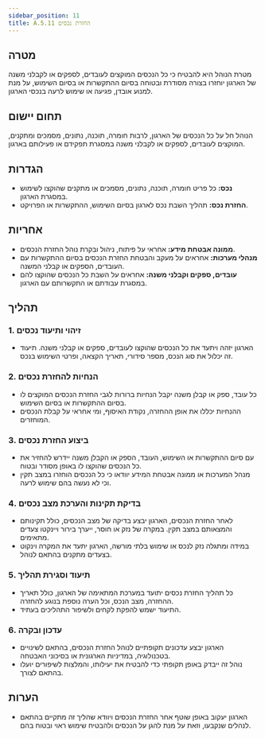```yaml
---
sidebar_position: 11  
title: A.5.11 החזרת נכסים
---
```


## מטרה
מטרת הנוהל היא להבטיח כי כל הנכסים המוקצים לעובדים, לספקים או לקבלני משנה של הארגון יוחזרו בצורה מסודרת ובטוחה בסיום ההתקשרות או בסיום השימוש, על מנת למנוע אובדן, פגיעה או שימוש לרעה בנכסי הארגון.

## תחום יישום
הנוהל חל על כל הנכסים של הארגון, לרבות חומרה, תוכנה, נתונים, מסמכים ומתקנים, המוקצים לעובדים, לספקים או לקבלני משנה במסגרת תפקידם או פעילותם בארגון.

## הגדרות
- **נכס:** כל פריט חומרה, תוכנה, נתונים, מסמכים או מתקנים שהוקצו לשימוש במסגרת הארגון.
- **החזרת נכס:** תהליך השבת נכס לארגון בסיום השימוש, ההתקשרות או הפרויקט.

## אחריות
- **ממונה אבטחת מידע:** אחראי על פיתוח, ניהול ובקרת נוהל החזרת הנכסים.
- **מנהלי מערכות:** אחראים על מעקב והבטחת החזרת הנכסים בסיום ההתקשרות עם העובדים, הספקים או קבלני המשנה.
- **עובדים, ספקים וקבלני משנה:** אחראים על השבת כל הנכסים שהוקצו להם במסגרת עבודתם או התקשרותם עם הארגון.

## תהליך
### 1. זיהוי ותיעוד נכסים
- הארגון יזהה ויתעד את כל הנכסים שהוקצו לעובדים, ספקים או קבלני משנה. תיעוד זה יכלול את סוג הנכס, מספר סידורי, תאריך הקצאה, ופרטי השימוש בנכס.

### 2. הנחיות להחזרת נכסים
- כל עובד, ספק או קבלן משנה יקבל הנחיות ברורות לגבי החזרת הנכסים המוקצים לו בסיום ההתקשרות או בסיום השימוש.
- ההנחיות יכללו את אופן ההחזרה, נקודת האיסוף, ומי אחראי על קבלת הנכסים המוחזרים.

### 3. ביצוע החזרת נכסים
- עם סיום ההתקשרות או השימוש, העובד, הספק או הקבלן משנה יידרש להחזיר את כל הנכסים שהוקצו לו באופן מסודר ובטוח.
- מנהל המערכות או ממונה אבטחת המידע יוודאו כי כל הנכסים הוחזרו במצב תקין וכי לא נעשה בהם שימוש לרעה.

### 4. בדיקת תקינות והערכת מצב נכסים
- לאחר החזרת הנכסים, הארגון יבצע בדיקה של מצב הנכסים, כולל תקינותם והמצאותם במצב תקין. במקרה של נזק או חוסר, ייערך בירור ויינקטו צעדים מתאימים.
- במידה ומתגלה נזק לנכס או שימוש בלתי מורשה, הארגון יתעד את המקרה וינקוט בצעדים מתקנים בהתאם לנוהל.

### 5. תיעוד וסגירת תהליך
- כל תהליך החזרת נכסים יתועד במערכת המתאימה של הארגון, כולל תאריך ההחזרה, מצב הנכס, וכל הערה נוספת בנוגע להחזרה.
- התיעוד ישמש להפקת לקחים ולשיפור התהליכים בעתיד.

### 6. עדכון ובקרה
- הארגון יבצע עדכונים תקופתיים לנוהל החזרת הנכסים, בהתאם לשינויים בטכנולוגיה, במדיניות הארגונית או בסיכוני האבטחה.
- נוהל זה ייבדק באופן תקופתי כדי להבטיח את יעילותו, והמלצות לשיפורים יועלו בהתאם לצורך.

## הערות
- הארגון יעקוב באופן שוטף אחר החזרת הנכסים ויוודא שהליך זה מתקיים בהתאם לנהלים שנקבעו, וזאת על מנת להגן על הנכסים ולהבטיח שימוש ראוי ובטוח בהם.
